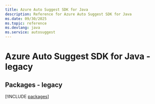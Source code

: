 ```yaml
---
title: Azure Auto Suggest SDK for Java
description: Reference for Azure Auto Suggest SDK for Java
ms.date: 09/30/2025
ms.topic: reference
ms.devlang: java
ms.service: autosuggest
---
```

# Azure Auto Suggest SDK for Java - legacy
## Packages - legacy
[!INCLUDE [packages](auto-suggest-index.md)]